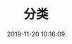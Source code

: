 ---
title: 分类
layout: categories
date: 2019-11-20 10:16:09
comments: false
banner:
  bannerText: The article archive
  bannerTitle: 云间连下榻，<br>天上接行杯。
---